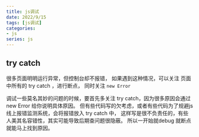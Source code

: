 ```yaml
---
title: js调试
date: 2022/9/15
tags: [js调试]
categories: 
- js
series: js
---
```


## try catch
很多页面明明运行异常，但控制台却不报错，
如果遇到这种情况，可以关注 页面中所有的 try catch ，进行断点，
同时关注 `new Error`

调试一些莫名其妙的问题的时候，要首先多关注 try catch，因为很多原因会通过 new Error 给你说明具体原因。
但有些代码写的欠考虑，或者有些代码为了规避js线上报错监测系统，会将报错放入 try catch 中，
这样写是很不负责任的，有些人美其名容错性，其实可能导致后期查问题很隐蔽。
所以一开始就debug 就断点 就能马上找到原因。


